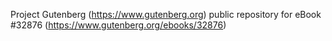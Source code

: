 Project Gutenberg (https://www.gutenberg.org) public repository for eBook #32876 (https://www.gutenberg.org/ebooks/32876)
